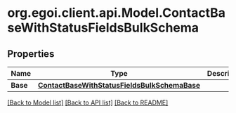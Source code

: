 
# org.egoi.client.api.Model.ContactBaseWithStatusFieldsBulkSchema

## Properties

Name | Type | Description | Notes
------------ | ------------- | ------------- | -------------
**Base** | [**ContactBaseWithStatusFieldsBulkSchemaBase**](ContactBaseWithStatusFieldsBulkSchemaBase.md) |  | [optional] 

[[Back to Model list]](../README.md#documentation-for-models)
[[Back to API list]](../README.md#documentation-for-api-endpoints)
[[Back to README]](../README.md)

